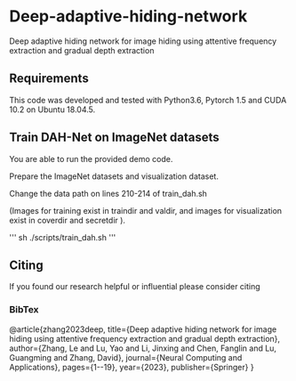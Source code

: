 # Deep-adaptive-hiding-network
Deep adaptive hiding network for image hiding using attentive frequency extraction and gradual depth extraction
## Requirements
This code was developed and tested with Python3.6, Pytorch 1.5 and CUDA 10.2 on Ubuntu 18.04.5.

## Train DAH-Net on ImageNet datasets
You are able to run the provided demo code.

Prepare the ImageNet datasets and visualization dataset.

Change the data path on lines 210-214 of train_dah.sh 

(Images for training exist in traindir and valdir, and images for visualization exist in coverdir and secretdir ).

''' sh ./scripts/train_dah.sh '''

## Citing
If you found our research helpful or influential please consider citing


### BibTex
@article{zhang2023deep,
  title={Deep adaptive hiding network for image hiding using attentive frequency extraction and gradual depth extraction},
  author={Zhang, Le and Lu, Yao and Li, Jinxing and Chen, Fanglin and Lu, Guangming and Zhang, David},
  journal={Neural Computing and Applications},
  pages={1--19},
  year={2023},
  publisher={Springer}
}
